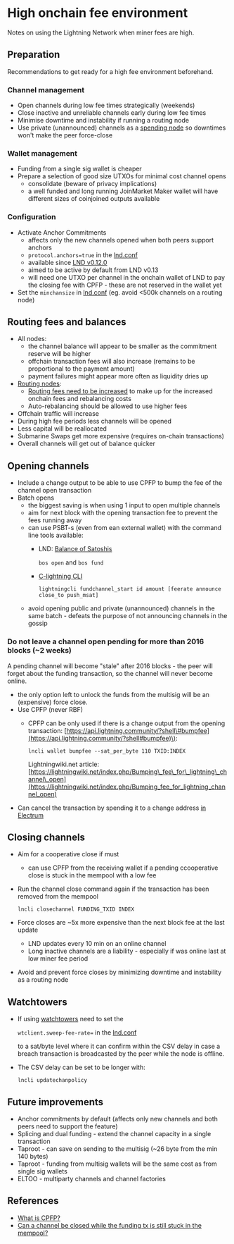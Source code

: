 # High onchain fee environment

Notes on using the Lightning Network when miner fees are high.

## Preparation

Recommendations to get ready for a high fee environment beforehand.

### Channel management

* Open channels during low fee times strategically \(weekends\)
* Close inactive and unreliable channels early during low fee times
* Minimise downtime and instability if running a routing node
* Use private \(unannounced\) channels as a [spending node](../node-types/nodetype.spending.md) so downtimes won't make the peer force-close  

### Wallet management

* Funding from a single sig wallet is cheaper
* Prepare a selection of good size UTXOs for minimal cost channel opens
  * consolidate \(beware of privacy implications\)
  * a well funded and long running JoinMarket Maker wallet will have different sizes of coinjoined outputs available

### Configuration

* Activate Anchor Commitments
  * affects only the new channels opened when both peers support anchors
  * `protocol.anchors=true` in the [lnd.conf](https://github.com/lightningnetwork/lnd/blob/260ea9b842ddd80fbea1df5516f557e3081f743f/sample-lnd.conf#L363)
  * available since [LND v0.12.0](https://github.com/lightningnetwork/lnd/releases/tag/v0.12.0-beta)
  * aimed to be active by default from LND v0.13
  * will need one UTXO per channel in the onchain wallet of LND to pay the closing fee with CPFP - these are not reserved in the wallet yet
* Set the `minchansize` in [lnd.conf](https://github.com/lightningnetwork/lnd/blob/260ea9b842ddd80fbea1df5516f557e3081f743f/sample-lnd.conf#L248) \(eg. avoid &lt;500k channels on a routing node\)

## Routing fees and balances

* All nodes: 
  * the channel balance will appear to be smaller as the commitment reserve will be higher
  * offchain transaction fees will also increase \(remains to be proportional to the payment amount\)
  * payment failures might appear more often as liquidity dries up
* [Routing nodes](../node-types/nodetype.routing.md):
  * [Routing fees need to be increased](../advanced-tools/fees.md) to make up for the increased onchain fees and rebalancing costs
  * Auto-rebalancing should be allowed to use higher fees
* Offchain traffic will increase
* During high fee periods less channels will be opened
* Less capital will be reallocated
* Submarine Swaps get more expensive \(requires on-chain transactions\)
* Overall channels will get out of balance quicker

## Opening channels

* Include a change output to be able to use CPFP to bump the fee of the channel open transaction
* Batch opens
  * the biggest saving is when using 1 input to open multiple channels
  * aim for next block with the opening transaction fee to prevent the fees running away
  * can use PSBT-s \(even from ean external wallet\) with the command line tools available:
    * LND: [Balance of Satoshis](https://github.com/alexbosworth/balanceofsatoshis#howtos)  

      `bos open` and `bos fund`

    * [C-lightning CLI](https://lightning.readthedocs.io/lightning-fundchannel_start.7.html#)  

      `lightningcli fundchannel_start id amount [feerate announce close_to push_msat]`
  * avoid opening public and private \(unannounced\) channels in the same batch - defeats the purpose of not announcing channels in the gossip

### Do not leave a channel open pending for more than 2016 blocks \(~2 weeks\)

A pending channel will become "stale" after 2016 blocks - the peer will forget about the funding transaction, so the channel will never become online.

* the only option left to unlock the funds from the multisig will be an \(expensive\) force close.
* Use CPFP \(never RBF\)
  * CPFP can be only used if there is a change output from the opening transaction:  [https://api.lightning.community/?shell\#bumpfee](https://api.lightning.community/?shell#bumpfee)\):  

    `lncli wallet bumpfee --sat_per_byte 110 TXID:INDEX`  

    Lightningwiki.net article:  [https://lightningwiki.net/index.php/Bumping\_fee\_for\_lightning\_channel\_open](https://lightningwiki.net/index.php/Bumping_fee_for_lightning_channel_open)
* Can cancel the transaction by spending it to a change address [in Electrum](restorelndonchainfundsinelectrum.md#manage-the-lnd-onchain-funds-in-electrum-wallet)

## Closing channels

* Aim for a cooperative close if must 
  * can use CPFP from the receiving wallet if a pending ccooperative close is stuck in the mempool with a low fee
* Run the channel close command again if the transaction has been removed from the mempool  

  `lncli closechannel FUNDING_TXID INDEX`

* Force closes are ~5x more expensive than the next block fee at the last update
  * LND updates every 10 min on an online channel
  * Long inactive channels are a liability - especially if was online last at low miner fee period
* Avoid and prevent force closes by minimizing downtime and instability as a routing node

## Watchtowers

* If using [watchtowers](../advanced-tools/watchtower.md) need to set the  

  `wtclient.sweep-fee-rate=` in the [lnd.conf](https://github.com/lightningnetwork/lnd/blob/a36c95f7325d3941306ac4dfff0f2363fbb8e66d/sample-lnd.conf#L857)  

  to a sat/byte level where it can confirm within the CSV delay in case a breach transaction is broadcasted by the peer while the node is offline.

* The CSV delay can be set to be longer with:  

  `lncli updatechanpolicy`

## Future improvements

* Anchor commitments by default \(affects only new channels and both peers need to support the feature\)
* Splicing and dual funding - extend the channel capacity in a single transaction
* Taproot - can save on sending to the multisig \(~26 byte from the min 140 bytes\)
* Taproot - funding from multisig wallets will be the same cost as from single sig wallets
* ELTOO - multiparty channels and channel factories

## References

* [What is CPFP?](https://bitcoinops.org/en/topics/cpfp/)
* [Can a channel be closed while the funding tx is still stuck in the mempool?](https://bitcoin.stackexchange.com/questions/102180/can-a-channel-be-closed-while-the-funding-tx-is-still-stuck-in-the-mempool)

